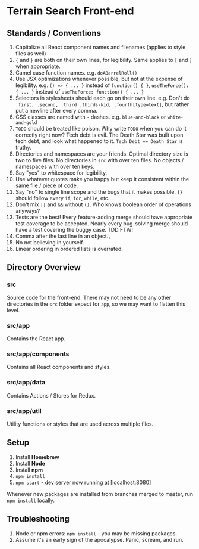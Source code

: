 # Terrain Search Front-end

## Standards / Conventions

1. Capitalize all React component names and filenames (applies to style files as well)
2. `{` and `}` are both on their own lines, for legibility.
	Same applies to `[` and `]` when appropriate.
3. Camel case function names. e.g. `doABarrelRoll()`
4. Use JSX optimizations whenever possible, but not at the expense of legibility.
	e.g. `() => { ... }` instead of `function() { }`, `useTheForce(): { ... }` instead of `useTheForce: function() { ... }`
5. Selectors in stylesheets should each go on their own line.
	e.g. Don't do `.first, .second, .third .thirds-kid, .fourth[type=text]`, but rather put a newline after every comma.
6. CSS classes are named with `-` dashes.
	e.g. `blue-and-black` or `white-and-gold`
7. `TODO` should be treated like poison. Why write `TODO` when you can do it correctly right now? Tech debt is evil. The Death Star was built upon tech debt, and look what happened to it. `Tech Debt == Death Star` is truthy.
8. Directories and namespaces are your friends. Optimal directory size is two to five files. 
	No directories in `src` with over ten files.
	No objects / namespaces with over ten keys.
9. Say "yes" to whitespace for legibility.
10. Use whatever quotes make you happy but keep it consistent within the same file / piece of code.
11. Say "no" to single line scope and the bugs that it makes possible. `{}` should follow every `if`, `for`, `while`, etc.
12. Don't mix `||` and `&&` without `()`. Who knows boolean order of operations anyways?
13. Tests are the best! 
	Every feature-adding merge should have appropriate test coverage to be accepted.
	Nearly every bug-solving merge should have a test covering the buggy case. 
	TDD FTW!
14. Comma after the last line in an object.`,`
11. No not believing in yourself.
24. Linear ordering in ordered lists is overrated.

## Directory Overview

### src

Source code for the front-end. There may not need to be any other directories in the `src` folder expect for `app`, so we may want to flatten this level.

### src/app

Contains the React app. 

### src/app/components

Contains all React components and styles.

### src/app/data

Contains Actions / Stores for Redux.

### src/app/util

Utility functions or styles that are used across multiple files.

## Setup

1. Install **Homebrew**
2. Install **Node**
3. Install **npm**
4. `npm install`
5. `npm start` - dev server now running at [localhost:8080]

Whenever new packages are installed from branches merged to master, run `npm install` locally.

## Troubleshooting

1. Node or npm errors: `npm install` - you may be missing packages.
2. Assume it's an early sign of the apocalypse. Panic, scream, and run.